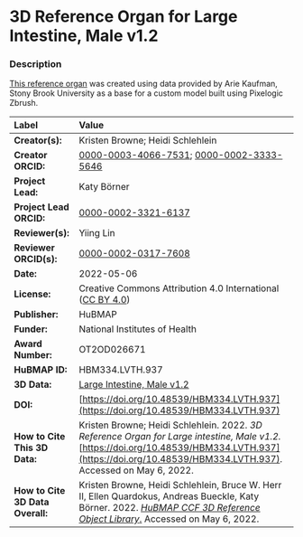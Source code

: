 # 3D Reference Organ for Large Intestine, Male v1.2

### Description
[This reference organ](https://humanatlas.io/3d-reference-library) was created using data provided by Arie Kaufman, Stony Brook University as a base for a custom model built using Pixelogic Zbrush.

| Label | Value |
| :------------- |:-------------|
| **Creator(s):** | Kristen Browne; Heidi Schlehlein |
| **Creator ORCID:** | [0000-0003-4066-7531](https://orcid.org/0000-0003-4066-7531); [0000-0002-3333-5646](https://orcid.org/0000-0002-3333-5646)|
| **Project Lead:** | Katy B&ouml;rner |
| **Project Lead ORCID:** | [0000-0002-3321-6137](https://orcid.org/0000-0002-3321-6137) |
| **Reviewer(s):** | Yiing Lin |
| **Reviewer ORCID(s):** |[0000-0002-0317-7608](https://doi.org/10.5072/0000-0002-0317-7608) |
| **Date:** | 2022-05-06|
| **License:** | Creative Commons Attribution 4.0 International ([CC BY 4.0](https://creativecommons.org/licenses/by/4.0/)) |
| **Publisher:** | HuBMAP |
| **Funder:** | National Institutes of Health |
| **Award Number:** | OT2OD026671 |
| **HuBMAP ID:** | HBM334.LVTH.937 |
| **3D Data:** | [Large Intestine, Male v1.2](https://hubmapconsortium.github.io/ccf-releases/v1.2/models/SBU_M_Intestine_Large.glb) |
| **DOI:** | [https://doi.org/10.48539/HBM334.LVTH.937](https://doi.org/10.48539/HBM334.LVTH.937) |
| **How to Cite This 3D Data:** | Kristen Browne; Heidi Schlehlein. 2022. *3D Reference Organ for Large intestine, Male v1.2.* [https://doi.org/10.48539/HBM334.LVTH.937](https://doi.org/10.48539/HBM334.LVTH.937). Accessed on May 6, 2022. |
| **How to Cite 3D Data Overall:** | Kristen Browne, Heidi Schlehlein, Bruce W. Herr II, Ellen Quardokus, Andreas Bueckle, Katy B&ouml;rner. 2022. [*HuBMAP CCF 3D Reference Object Library*.](https://humanatlas.io/3d-reference-library) Accessed on May 6, 2022. |
